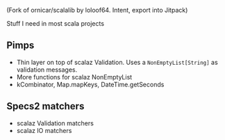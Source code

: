 (Fork of ornicar/scalalib by loloof64. Intent, export into Jitpack)

Stuff I need in most scala projects

## Pimps

- Thin layer on top of scalaz Validation. Uses a `NonEmptyList[String]` as validation messages.
- More functions for scalaz NonEmptyList
- kCombinator, Map.mapKeys, DateTime.getSeconds

## Specs2 matchers

- scalaz Validation matchers
- scalaz IO matchers
